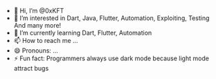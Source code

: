- 👋 Hi, I’m @0xKFT
- 👀 I’m interested in Dart, Java, Flutter, Automation, Exploiting, Testing And many more!
- 🌱 I’m currently learning Dart, Flutter, Automation
- 📫 How to reach me ...
- 😄 Pronouns: ...
- ⚡ Fun fact: Programmers always use dark mode because light mode attract bugs

<!---
0xKFT/0xKFT is a ✨ special ✨ repository because its `README.md` (this file) appears on your GitHub profile.
You can click the Preview link to take a look at your changes.
--->
